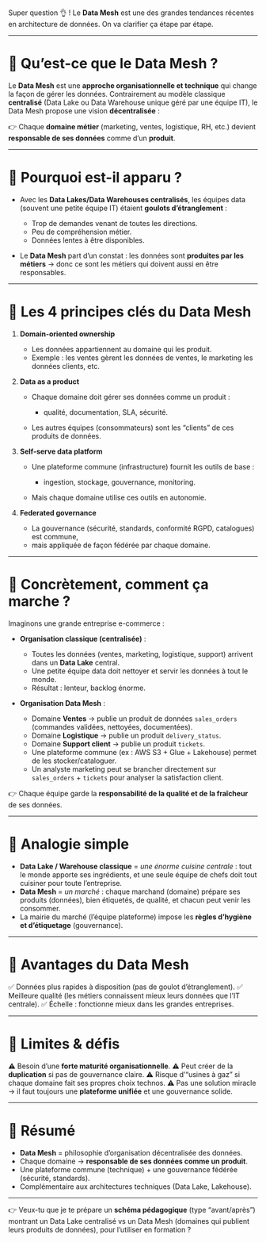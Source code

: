 Super question 👌 !
Le **Data Mesh** est une des grandes tendances récentes en architecture de données. On va clarifier ça étape par étape.

---

# 🔹 Qu’est-ce que le Data Mesh ?

Le **Data Mesh** est une **approche organisationnelle et technique** qui change la façon de gérer les données.
Contrairement au modèle classique **centralisé** (Data Lake ou Data Warehouse unique géré par une équipe IT), le Data Mesh propose une vision **décentralisée** :

👉 Chaque **domaine métier** (marketing, ventes, logistique, RH, etc.) devient **responsable de ses données** comme d’un **produit**.

---

# 🔹 Pourquoi est-il apparu ?

* Avec les **Data Lakes/Data Warehouses centralisés**, les équipes data (souvent une petite équipe IT) étaient **goulots d’étranglement** :

  * Trop de demandes venant de toutes les directions.
  * Peu de compréhension métier.
  * Données lentes à être disponibles.

* Le **Data Mesh** part d’un constat : les données sont **produites par les métiers** → donc ce sont les métiers qui doivent aussi en être responsables.

---

# 🔹 Les 4 principes clés du Data Mesh

1. **Domain-oriented ownership**

   * Les données appartiennent au domaine qui les produit.
   * Exemple : les ventes gèrent les données de ventes, le marketing les données clients, etc.

2. **Data as a product**

   * Chaque domaine doit gérer ses données comme un produit :

     * qualité, documentation, SLA, sécurité.
   * Les autres équipes (consommateurs) sont les “clients” de ces produits de données.

3. **Self-serve data platform**

   * Une plateforme commune (infrastructure) fournit les outils de base :

     * ingestion, stockage, gouvernance, monitoring.
   * Mais chaque domaine utilise ces outils en autonomie.

4. **Federated governance**

   * La gouvernance (sécurité, standards, conformité RGPD, catalogues) est commune,
   * mais appliquée de façon fédérée par chaque domaine.

---

# 🔹 Concrètement, comment ça marche ?

Imaginons une grande entreprise e-commerce :

* **Organisation classique (centralisée)** :

  * Toutes les données (ventes, marketing, logistique, support) arrivent dans un **Data Lake** central.
  * Une petite équipe data doit nettoyer et servir les données à tout le monde.
  * Résultat : lenteur, backlog énorme.

* **Organisation Data Mesh** :

  * Domaine **Ventes** → publie un produit de données `sales_orders` (commandes validées, nettoyées, documentées).
  * Domaine **Logistique** → publie un produit `delivery_status`.
  * Domaine **Support client** → publie un produit `tickets`.
  * Une plateforme commune (ex : AWS S3 + Glue + Lakehouse) permet de les stocker/cataloguer.
  * Un analyste marketing peut se brancher directement sur `sales_orders` + `tickets` pour analyser la satisfaction client.

👉 Chaque équipe garde la **responsabilité de la qualité et de la fraîcheur** de ses données.

---

# 🔹 Analogie simple

* **Data Lake / Warehouse classique** = *une énorme cuisine centrale* : tout le monde apporte ses ingrédients, et une seule équipe de chefs doit tout cuisiner pour toute l’entreprise.
* **Data Mesh** = *un marché* : chaque marchand (domaine) prépare ses produits (données), bien étiquetés, de qualité, et chacun peut venir les consommer.
* La mairie du marché (l’équipe plateforme) impose les **règles d’hygiène et d’étiquetage** (gouvernance).

---

# 🔹 Avantages du Data Mesh

✅ Données plus rapides à disposition (pas de goulot d’étranglement).
✅ Meilleure qualité (les métiers connaissent mieux leurs données que l’IT centrale).
✅ Échelle : fonctionne mieux dans les grandes entreprises.

---

# 🔹 Limites & défis

⚠️ Besoin d’une **forte maturité organisationnelle**.
⚠️ Peut créer de la **duplication** si pas de gouvernance claire.
⚠️ Risque d’“usines à gaz” si chaque domaine fait ses propres choix technos.
⚠️ Pas une solution miracle → il faut toujours une **plateforme unifiée** et une gouvernance solide.

---

# 🔹 Résumé

* **Data Mesh** = philosophie d’organisation décentralisée des données.
* Chaque domaine → **responsable de ses données comme un produit**.
* Une plateforme commune (technique) + une gouvernance fédérée (sécurité, standards).
* Complémentaire aux architectures techniques (Data Lake, Lakehouse).

---

👉 Veux-tu que je te prépare un **schéma pédagogique** (type “avant/après”) montrant un Data Lake centralisé vs un Data Mesh (domaines qui publient leurs produits de données), pour l’utiliser en formation ?
